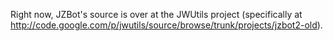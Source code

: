 Right now, JZBot's source is over at the JWUtils project (specifically at http://code.google.com/p/jwutils/source/browse/trunk/projects/jzbot2-old).